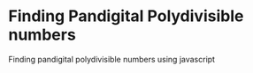 # Finding Pandigital Polydivisible numbers
Finding pandigital polydivisible numbers using javascript
